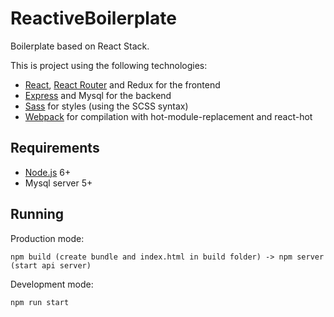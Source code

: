 # ReactiveBoilerplate

Boilerplate based on React Stack.

This is project using the following technologies:
- [React](https://facebook.github.io/react/), [React Router](https://reacttraining.com/react-router/) and Redux for the frontend
- [Express](http://expressjs.com/) and Mysql for the backend
- [Sass](http://sass-lang.com/) for styles (using the SCSS syntax)
- [Webpack](https://webpack.github.io/) for compilation with hot-module-replacement and react-hot

## Requirements
- [Node.js](https://nodejs.org/en/) 6+
- Mysql server 5+

## Running

Production mode:

```shell
npm build (create bundle and index.html in build folder) -> npm server (start api server)
```

Development mode:

```shell
npm run start
```
